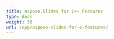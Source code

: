 ```yaml
---
title: Aspose.Slides for C++ Features
type: docs
weight: 30
url: /cpp/aspose-slides-for-c-features/
---
```


